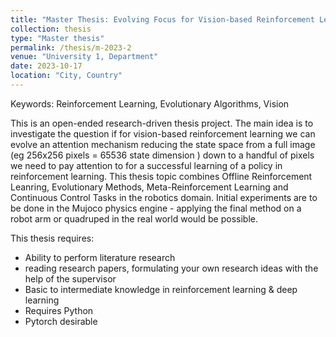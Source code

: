 ```yaml
---
title: "Master Thesis: Evolving Focus for Vision-based Reinforcement Learning"
collection: thesis
type: "Master thesis"
permalink: /thesis/m-2023-2
venue: "University 1, Department"
date: 2023-10-17
location: "City, Country"
---
```

Keywords: Reinforcement Learning, Evolutionary Algorithms, Vision

This is an open-ended research-driven thesis project. The main idea is to investigate the question if for vision-based reinforcement learning we can evolve an attention mechanism reducing the state space from a full image (eg 256x256 pixels = 65536 state dimension ) down to a handful of pixels we need to pay attention to for a successful learning of a policy in reinforcement learning. This thesis topic combines Offline Reinforcement Leanring, Evolutionary Methods, Meta-Reinforcement Learning and Continuous Control Tasks in the robotics domain. Initial experiments are to be done in the Mujoco physics engine - applying the final method on a robot arm or quadruped in the real world would be possible.

This thesis requires:
 - Ability to perform literature research
 -  reading research papers, formulating your own research ideas with the help of the supervisor
 - Basic to intermediate knowledge in reinforcement learning & deep learning
 - Requires Python
 - Pytorch desirable
